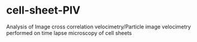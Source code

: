 # cell-sheet-PIV
Analysis of Image cross correlation velocimetry/Particle image velocimetry performed on time lapse microscopy of cell sheets
